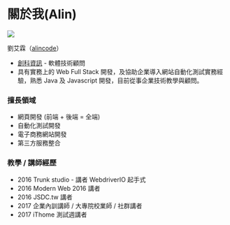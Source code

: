 # 關於我(Alin)

![](asssets/profile.jpg)

劉艾霖（[alincode](https://github.com/alincode)）

* [創科資訊](http://trunk-studio.com/) - 軟體技術顧問
* 具有實務上的 Web Full Stack 開發，及協助企業導入網站自動化測試實務經驗，熟悉 Java 及 Javascript 開發，目前從事企業技術教學與顧問。

### 擅長領域

* 網頁開發 (前端 + 後端 = 全端)
* 自動化測試開發
* 電子商務網站開發
* 第三方服務整合

### 教學 / 講師經歷

* 2016 Trunk studio - 講者 WebdriverIO 起手式
* 2016 Modern Web 2016 講者
* 2016 JSDC.tw 講者
* 2017 企業內訓講師 / 大專院校業師 / 社群講者
* 2017 iThome 測試週講者